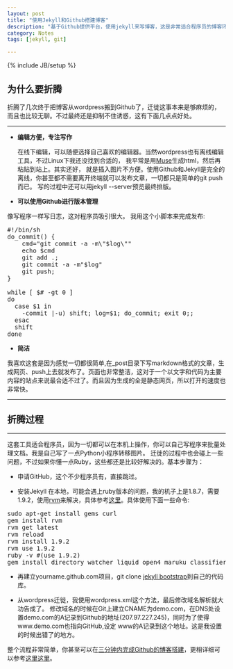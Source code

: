 ```yaml
---
layout: post
title: "使用Jekyll和Github搭建博客"
description: "基于Github提供平台，使用jekyll来写博客，这是非常适合程序员的博客环境"
category: Notes
tags: [jekyll, git]

---
```


{% include JB/setup %}

## 为什么要折腾
折腾了几次终于把博客从wordpress搬到Github了，迁徙这事本来是够麻烦的，而且也比较无聊。不过最终还是抑制不住诱惑，这有下面几点点好处。

- - -

+ __编辑方便，专注写作__

  在线下编辑，可以随便选择自己喜欢的编辑器。当然wordpress也有离线编辑工具，不过Linux下我还没找到合适的，
我平常是用[Muse](http://mwolson.org/projects/EmacsMuse.html)生成html，然后再粘贴到站上。其实还好，
就是插入图片不方便。使用Github和Jekyll是完全的离线，你甚至都不需要离开终端就可以发布文章，一切都只是简单的git push而已。
写的过程中还可以用jekyll  --server预览最终排版。

+ __可以使用Github进行版本管理__
	
像写程序一样写日志，这对程序员吸引很大。
我用这个小脚本来完成发布:

<pre class="prettyprint lang-sh">
#!/bin/sh
do_commit() {
    cmd="git commit -a -m\"$log\""
    echo $cmd
    git add .;
    git commit -a -m"$log"
    git push;
}

while [ $# -gt 0 ]
do
  case $1 in
    -commit |-u) shift; log=$1; do_commit; exit 0;;
  esac
  shift
done
</pre>

+ __简洁__
  
我喜欢这套是因为感觉一切都很简单,在_post目录下写markdown格式的文章，生成网页、push上去就发布了。页面也非常整洁，这对于一个以文字和代码为主要内容的站点来说最合适不过了。而且因为生成的全是静态网页，所以打开的速度也非常快。

- - - 

## 折腾过程

- - - 

 这套工具适合程序员，因为一切都可以在本机上操作，你可以自己写程序来批量处理文档。我是自己写了一点Python小程序转移图片。 迁徙的过程中也会碰上一些问题，不过如果你懂一点Ruby，这些都还是比较好解决的。基本步骤为：

 + 申请GitHub，这个不少程序员有，直接跳过。
 
 + 安装Jekyll 在本地，可能会遇上ruby版本的问题，我的机子上是1.8.7，需要1.9.2，使用[rvm](https://rvm.io//)来解决，具体参考[这里](http://lanvige.iteye.com/blog/857501)。具体使用下面一些命令:
<pre class="prettyprint lang-sh">
sudo apt-get install gems curl
gem install rvm
rvm get latest 
rvm reload
rvm install 1.9.2
rvm use 1.9.2
ruby -v #(use 1.9.2)
gem install directory_watcher liquid open4 maruku classifier jekyll
</pre>

 + 再建立yourname.github.com项目，git clone [jekyll bootstrap](https://github.com/plusjade/jekyll-bootstrap.git)到自己的代码库。

 + 从wordpress迁徙，我使用wordpress.xml这个方法，最后修改域名解析就大功告成了。
   修改域名的时候在Git上建立CNAME为demo.com，在DNS处设置demo.com的A记录到Github的地址(207.97.227.245)，同时为了使得www.demo.com也指向GitHub,设定
   www的A记录到这个地址。这是我设置的时候出错了的地方。

 整个流程非常简单，你甚至可以在[三分钟内完成Github的博客搭建](http://ztpala.com/2012/01/12/zero-to-hosted-jekyll-blog-in-3-minutes/)，更相详细可以参考[这里](http://jekyllbootstrap.com/usage/jekyll-quick-start.html)[这里](http://vitobotta.com/how-to-migrate-from-wordpress-to-jekyll/)。
